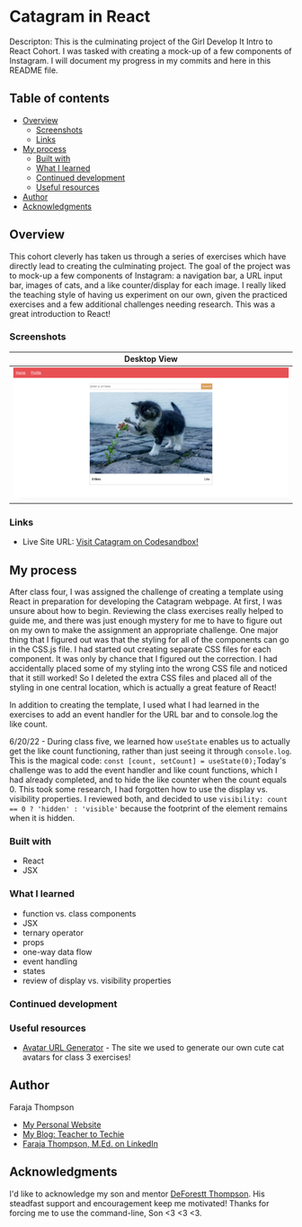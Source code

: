 # Catagram in React

Descripton: This is the culminating project of the Girl Develop It Intro to React Cohort. I was tasked with creating a mock-up of a few components of Instagram. I will document my progress in my commits and here in this README file.

## Table of contents

- [Overview](#overview)
  - [Screenshots](#screenshots)
  - [Links](#links)
- [My process](#my-process)
  - [Built with](#built-with)
  - [What I learned](#what-i-learned)
  - [Continued development](#continued-development)
  - [Useful resources](#useful-resources)
- [Author](#author)
- [Acknowledgments](#acknowledgments)

## Overview

This cohort cleverly has taken us through a series of exercises which have directly lead to creating the culminating project. The goal of the project was to mock-up a few components of Instagram: a navigation bar, a URL input bar, images of cats, and a like counter/display for each image. I really liked the teaching style of having us experiment on our own, given the practiced exercises and a few additional challenges needing research. This was a great introduction to React!

### Screenshots
<!-- | <b>Mobile View</b>|  -->
<!-- |:--:| -->
<!-- | ![My Solution for Mobile]() | -->

| <b>Desktop View</b>| 
|:--:|
| ![My Solution for Desktop](https://github.com/Faraja17/catagram-in-react/blob/main/Screen%20Shot%202022-06-19%20at%203.22.27%20AM.png?raw=true) |


### Links

- Live Site URL: [Visit Catagram on Codesandbox!](https://z11j68.csb.app/)

## My process

After class four, I was assigned the challenge of creating a template using React in preparation for developing the Catagram webpage. At first, I was unsure about how to begin. Reviewing the class exercises really helped to guide me, and there was just enough mystery for me to have to figure out on my own to make the assignment an appropriate challenge. One major thing that I figured out was that the styling for all of the components can go in the CSS.js file. I had started out creating separate CSS files for each component. It was only by chance that I figured out the correction. I had accidentally placed some of my styling into the wrong CSS file and noticed that it still worked! So I deleted the extra CSS files and placed all of the styling in one central location, which is actually a great feature of React!

In addition to creating the template, I used what I had learned in the exercises to add an event handler for the URL bar and to console.log the like count.

6/20/22 - During class five, we learned how `useState` enables us to actually get the like count functioning, rather than just seeing it through `console.log`. This is the magical code: `const [count, setCount] = useState(0);`Today's challenge was to add the event handler and like count functions, which I had already completed, and to hide the like counter when the count equals 0. This took some research, I had forgotten how to use the display vs. visibility properties. I reviewed both, and decided to use `visibility: count == 0 ? 'hidden' : 'visible'` because the footprint of the element remains when it is hidden.


### Built with

- React
- JSX

### What I learned

- function vs. class components
- JSX
- ternary operator
- props
- one-way data flow
- event handling
- states
- review of display vs. visibility properties

### Continued development



### Useful resources

- [Avatar URL Generator](https://vinicius73.github.io/gravatar-url-generator/#/) - The site we used to generate our own cute cat avatars for class 3 exercises!
<!-- - []() - annotation -->

## Author

Faraja Thompson

- [My Personal Website](https://faraja17.github.io/my-website/)
- [My Blog: Teacher to Techie](https://faraja17.github.io/)
- [Faraja Thompson, M.Ed. on LinkedIn](https://www.linkedin.com/in/faraja-thompson-m-ed-70885b8/)

## Acknowledgments

I'd like to acknowledge my son and mentor [DeForestt Thompson](https://github.com/DeForestt).  His steadfast support and encouragement keep me motivated!  Thanks for forcing me to use the command-line, Son <3 <3 <3.
